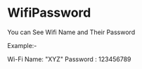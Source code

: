 # WifiPassword
You can See Wifi Name and Their Password

Example:-

Wi-Fi Name:  "XYZ"  Password  :   123456789
